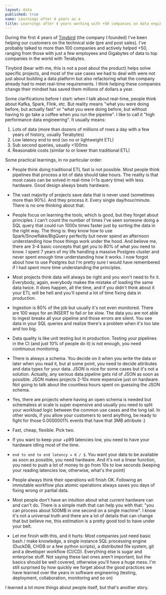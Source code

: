 ```yaml
---
layout: data
published: true
name: Learnings after 4 years as a
title: Learnings after 4 years working with +50 companies on data engineering projects
---
```



During the first 4 years of [Tinybird](https://tinybird.co/) (the company I founded) I've been helping our customers on the technical side (pre and post sales). I've probably talked to more than 100 companies and actively helped +50, ranging from those with just a few employees and Gigabytes of data to top companies in the world with Terabytes.

Tinybird (bear with me, this is not a post about the product) helps solve specific projects, and most of the use cases we had to deal with were not just about building a data platform but also refactoring what the company already had to meet real-time requirements. I think helping these companies change their mindset has saved them millions of dollars a year.

Some clarifications before I start: when I talk about real-time, people think about Kafka, Spark, Flink, etc. But reality means "what you were doing before, but actually fast" or "what you were doing before, but without having to go take a coffee when you run the pipeline". I like to call it "high performance data engineering". It usually means:

1. Lots of data (more than dozens of millions of rows a day with a few years of history, usually Terabytes)
2. Low latency end to end (so no or lightweight ETL)
3. Sub second queries, usually <100ms
4. Reasonable costs (similar to or lower than traditional ETL)


Some practical learnings, in no particular order:

- People think doing traditional ETL fast is not possible. Most people think pipelines that process a lot of data should take hours. The reality is that most cases can be solved in real-time (<1s query time) with less hardware. Good design always beats hardware.

- The vast majority of projects save data that is never used (sometimes more than 90%). And they process it. Every single day/hour/minute. There is no one thinking about that.

- People focus on learning the tools, which is good, but they forget about principles. I can't count the number of times I've seen someone doing a SQL query that could run 1000x times faster just by sorting the data in the right way. The thing is: they know how to use Spark/Snowflake/BigQuery perfectly but never spend an afternoon understanding how those things work under the hood. And believe me, there are 3-4 basic concepts that get you to 80% of what you need to know. I spent 7 years of my life handling a massive Postgres cluster and never spent enough time understanding how it works. I now forgot about how to use Postgres but I'm pretty sure I would have remembered if I had spent more time understanding the principles.

- Most projects think data will always be right and you won't need to fix it. Everybody, again, everybody makes the mistake of loading the same data twice. It does happen, all the time, and if you didn't think about it your ETL will be hell and you'll spend a lot of time fixing data in production.

- Ingestion is 80% of the job but usually it's not even monitored. There are 100 ways for an INSERT to fail or be slow. The data you are not able to ingest breaks all your pipeline and those errors are silent. You see data in your SQL queries and realize there's a problem when it's too late and too big.

- Data quality is like unit testing but in production. Testing your pipelines in the CI (and just 10% of people do it) is not enough, you need continuous monitoring.

- There is always a schema. You decide on it when you write the data or later when you read it, but at some point, you need to decide attributes and data types for your data. JSON is nice for some cases but it's not a solution. Actually, any serious data pipeline gets rid of JSON as soon as possible. JSON makes projects 2-10x more expensive just on hardware. Not going to talk about the countless hours spent on guessing the JSON schema. 

- Yes, there are projects where having an open schema is needed but schemaless at scale is super expensive and usually you need to split your workload logic between the common use cases and the long tail. In other words, if you allow your customers to send anything, be ready to fight for those 0.0000001% events that have that 3MB attribute :)

- Fast, cheap, flexible. Pick two. 

- If you want to keep your +p99 latencies low, you need to have your hardware idling most of the time.

- `end to end to end latency = K / $`. You want your data to be available as soon as possible, you need hardware. And it's not a linear function, you need to push a lot of money to go from 10s to low seconds (keeping your reading latencies low, otherwise, what's the point)

- People always think their operations will finish OK. Following an immutable workflow plus atomic operations always saves you days of fixing wrong or partial data.

- Most people don't have an intuition about what current hardware can and can't do. There is a simple math that can help you with that: "you can process about 500MB in one second on a single machine". I know it's not a universal truth and there are a lot of details that can change that but believe me, this estimation is a pretty good tool to have under your belt.

- Let me finish with this, and it hurts: Most companies just need basic bash / make knowledge, a single instance SQL processing engine (DuckDB, CHDB or a few python scripts), a distributed file system, git and a developer workflow (CI/CD). Everything else is sugar and enterprise stuff. Not saying these last ones aren't important, but the basics should be well covered, otherwise you'll have a huge mess. I'm still surprised by how quickly we forget about the good practices we have learned over the years in software engineering (testing, deployment, collaboration, monitoring and so on)


I learned a lot more things about people itself, but that's another story.
